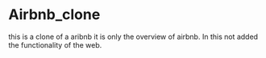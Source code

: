 # Airbnb_clone
this is a clone of a aribnb it is only the overview of airbnb. In this not added the functionality of the web.
